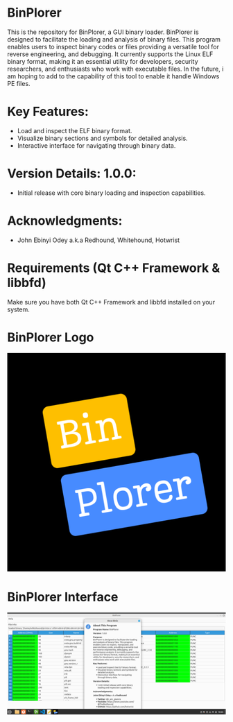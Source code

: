 # BinPlorer
This is the repository for BinPlorer, a GUI binary loader.
BinPlorer is designed to facilitate the loading and analysis of binary files.
This program enables users to inspect binary codes or files providing a versatile tool for reverse engineering, and debugging.
It currently supports the Linux ELF binary format, making it an essential utility for developers, security researchers, and enthusiasts who work with executable files.
In the future, i am hoping to add to the capability of this tool to enable it handle Windows PE files.

# Key Features:
  + Load and inspect the ELF binary format.
  + Visualize binary sections and symbols for detailed analysis.
  + Interactive interface for navigating through binary data.

# Version Details: 1.0.0: 
  + Initial release with core binary loading and inspection capabilities.

# Acknowledgments:
  * John Ebinyi Odey a.k.a Redhound, Whitehound, Hotwrist

# Requirements (Qt C++ Framework & libbfd)
Make sure you have both Qt C++ Framework and libbfd installed on your system.

# BinPlorer Logo
![Alt text](images/BIN.png)

# BinPlorer Interface
![Alt text](images/binplorer.png)
